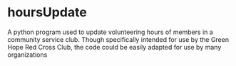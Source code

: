 # hoursUpdate
A python program used to update volunteering hours of members in a community service club.
Though specifically intended for use by the Green Hope Red Cross Club, the code could be easily adapted for use by many organizations

